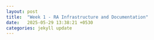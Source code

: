 ```yaml
---
layout: post
title:  "Week 1 - RA Infrastructure and Documentation"
date:   2025-05-29 13:38:21 +0530
categories: jekyll update
---
```


